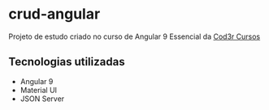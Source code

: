 # crud-angular
Projeto de estudo criado no curso de Angular 9 Essencial da [Cod3r Cursos](https://www.cod3r.com.br/courses/angular-9-essencial)

## Tecnologias utilizadas
- Angular 9
- Material UI
- JSON Server

